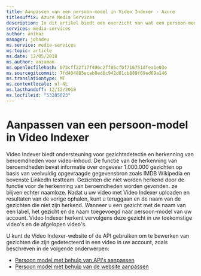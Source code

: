 ```yaml
---
title: Aanpassen van een persoon-model in Video Indexer - Azure
titlesuffix: Azure Media Services
description: In dit artikel biedt een overzicht van wat een persoon-model in Video Indexer is en hoe u kunt aanpassen.
services: media-services
author: anikaz
manager: johndeu
ms.service: media-services
ms.topic: article
ms.date: 12/05/2018
ms.author: anzaman
ms.openlocfilehash: 073cff22f17f496c2ff85cfbf716751dfea1e03e
ms.sourcegitcommit: 7fd404885ecab8ed0c942d81cb889f69ed69a146
ms.translationtype: MT
ms.contentlocale: nl-NL
ms.lasthandoff: 12/12/2018
ms.locfileid: "53285023"
---
```

# <a name="customize-a-person-model-in-video-indexer"></a>Aanpassen van een persoon-model in Video Indexer


Video Indexer biedt ondersteuning voor gezichtsdetectie en herkenning van beroemdheden voor video-inhoud. De functie van de herkenning van beroemdheden bevat informatie over ongeveer 1.000.000 gezichten op basis van veelvuldig opgevraagde gegevensbron zoals IMDB Wikipedia en bovenste LinkedIn testteam. Gezichten die niet worden herkend door de functie voor de herkenning van beroemdheden worden gevonden. ze blijven echter naamloze. Nadat u uw video met Video Indexer uploaden en resultaten van de vorige ophalen, kunt u teruggaan en de naam van de gezichten die niet zijn herkend. Wanneer u een gezicht met de naam van een label, het gezicht en de naam toegevoegd naar persoon-model van uw account. Video Indexer herkent vervolgens deze gezicht in uw toekomstige video's en de afgelopen video's.

U kunt de Video Indexer-website of de API gebruiken om te bewerken van gezichten die zijn gedetecteerd in een video in uw account, zoals beschreven in de volgende onderwerpen:

- [Persoon model met behulp van API's aanpassen](customize-person-model-with-api.md)
- [Persoon model met behulp van de website aanpassen](customize-person-model-with-website.md)
